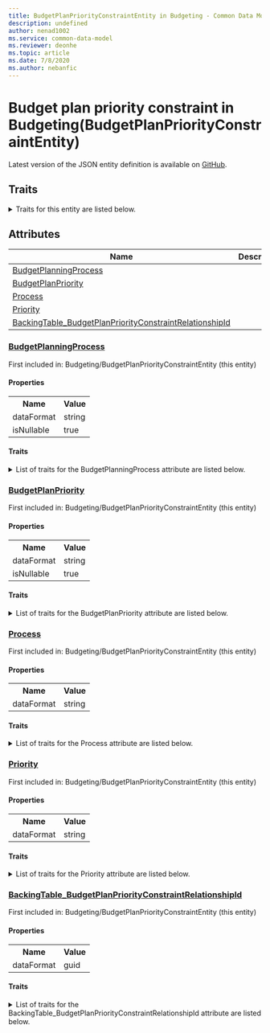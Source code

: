 ```yaml
---
title: BudgetPlanPriorityConstraintEntity in Budgeting - Common Data Model | Microsoft Docs
description: undefined
author: nenad1002
ms.service: common-data-model
ms.reviewer: deonhe
ms.topic: article
ms.date: 7/8/2020
ms.author: nebanfic
---
```


# Budget plan priority constraint in Budgeting(BudgetPlanPriorityConstraintEntity)

  
 Latest version of the JSON entity definition is available on <a href="https://github.com/Microsoft/CDM/tree/master/schemaDocuments/core/operationsCommon/Entities/Finance/Budgeting/BudgetPlanPriorityConstraintEntity.cdm.json" target="_blank">GitHub</a>.  

## Traits

<details>
<summary>Traits for this entity are listed below.  
</summary>

**is.CDM.entityVersion**  
  <table><tr><th>Parameter</th><th>Value</th><th>Data type</th><th>Explanation</th></tr><tr><td>versionNumber</td><td>"1.0"</td><td>string</td><td>semantic version number of the entity</td></tr></table>

**is.application.releaseVersion**  
  <table><tr><th>Parameter</th><th>Value</th><th>Data type</th><th>Explanation</th></tr><tr><td>releaseVersion</td><td>"10.0.13.0"</td><td>string</td><td>semantic version number of the application introducing this entity</td></tr></table>

**is.localized.displayedAs**  
  Holds the list of language specific display text for an object.  <table><tr><th>Parameter</th><th>Value</th><th>Data type</th><th>Explanation</th></tr><tr><td>localizedDisplayText</td><td><table><tr><th>languageTag</th><th>displayText</th></tr><tr><td>en</td><td>Budget plan priority constraint</td></tr></table></td><td>entity</td><td>a reference to the constant entity holding the list of localized text</td></tr></table>

</details>

## Attributes

|Name|Description|First Included in Instance|
|---|---|---|
|[BudgetPlanningProcess](#BudgetPlanningProcess)||<a href="BudgetPlanPriorityConstraintEntity.md" target="_blank">Budgeting/BudgetPlanPriorityConstraintEntity</a>|
|[BudgetPlanPriority](#BudgetPlanPriority)||<a href="BudgetPlanPriorityConstraintEntity.md" target="_blank">Budgeting/BudgetPlanPriorityConstraintEntity</a>|
|[Process](#Process)||<a href="BudgetPlanPriorityConstraintEntity.md" target="_blank">Budgeting/BudgetPlanPriorityConstraintEntity</a>|
|[Priority](#Priority)||<a href="BudgetPlanPriorityConstraintEntity.md" target="_blank">Budgeting/BudgetPlanPriorityConstraintEntity</a>|
|[BackingTable_BudgetPlanPriorityConstraintRelationshipId](#BackingTable_BudgetPlanPriorityConstraintRelationshipId)||<a href="BudgetPlanPriorityConstraintEntity.md" target="_blank">Budgeting/BudgetPlanPriorityConstraintEntity</a>|

### <a href=#BudgetPlanningProcess name="BudgetPlanningProcess">BudgetPlanningProcess</a>

First included in: Budgeting/BudgetPlanPriorityConstraintEntity (this entity)  

#### Properties

<table><tr><th>Name</th><th>Value</th></tr><tr><td>dataFormat</td><td>string</td></tr><tr><td>isNullable</td><td>true</td></tr></table>

#### Traits

<details>
<summary>List of traits for the BudgetPlanningProcess attribute are listed below.</summary>

**is.dataFormat.character**  
**is.dataFormat.big**  
**is.dataFormat.array**  
**is.nullable**  
The attribute value may be set to NULL.  

**is.dataFormat.character**  
**is.dataFormat.array**  
</details>

### <a href=#BudgetPlanPriority name="BudgetPlanPriority">BudgetPlanPriority</a>

First included in: Budgeting/BudgetPlanPriorityConstraintEntity (this entity)  

#### Properties

<table><tr><th>Name</th><th>Value</th></tr><tr><td>dataFormat</td><td>string</td></tr><tr><td>isNullable</td><td>true</td></tr></table>

#### Traits

<details>
<summary>List of traits for the BudgetPlanPriority attribute are listed below.</summary>

**is.dataFormat.character**  
**is.dataFormat.big**  
**is.dataFormat.array**  
**is.nullable**  
The attribute value may be set to NULL.  

**is.dataFormat.character**  
**is.dataFormat.array**  
</details>

### <a href=#Process name="Process">Process</a>

First included in: Budgeting/BudgetPlanPriorityConstraintEntity (this entity)  

#### Properties

<table><tr><th>Name</th><th>Value</th></tr><tr><td>dataFormat</td><td>string</td></tr></table>

#### Traits

<details>
<summary>List of traits for the Process attribute are listed below.</summary>

**is.dataFormat.character**  
**is.dataFormat.big**  
**is.dataFormat.array**  
**is.dataFormat.character**  
**is.dataFormat.array**  
</details>

### <a href=#Priority name="Priority">Priority</a>

First included in: Budgeting/BudgetPlanPriorityConstraintEntity (this entity)  

#### Properties

<table><tr><th>Name</th><th>Value</th></tr><tr><td>dataFormat</td><td>string</td></tr></table>

#### Traits

<details>
<summary>List of traits for the Priority attribute are listed below.</summary>

**is.dataFormat.character**  
**is.dataFormat.big**  
**is.dataFormat.array**  
**is.dataFormat.character**  
**is.dataFormat.array**  
</details>

### <a href=#BackingTable_BudgetPlanPriorityConstraintRelationshipId name="BackingTable_BudgetPlanPriorityConstraintRelationshipId">BackingTable_BudgetPlanPriorityConstraintRelationshipId</a>

First included in: Budgeting/BudgetPlanPriorityConstraintEntity (this entity)  

#### Properties

<table><tr><th>Name</th><th>Value</th></tr><tr><td>dataFormat</td><td>guid</td></tr></table>

#### Traits

<details>
<summary>List of traits for the BackingTable_BudgetPlanPriorityConstraintRelationshipId attribute are listed below.</summary>

**is.dataFormat.character**  
**is.dataFormat.big**  
**is.dataFormat.array**  
**is.dataFormat.guid**  
**means.identity.entityId**  
**is.linkedEntity.identifier**  
Marks the attribute(s) that hold foreign key references to a linked (used as an attribute) entity. This attribute is added to the resolved entity to enumerate the referenced entities.  <table><tr><th>Parameter</th><th>Value</th><th>Data type</th><th>Explanation</th></tr><tr><td>entityReferences</td><td><table><tr><th>entityReference</th><th>attributeReference</th></tr><tr><td><a href="../../../Tables/Finance/Budget/Group/BudgetPlanPriorityConstraint.md" target="_blank">/core/operationsCommon/Tables/Finance/Budget/Group/BudgetPlanPriorityConstraint.cdm.json/BudgetPlanPriorityConstraint</a></td><td><a href="../../../Tables/Finance/Budget/Group/BudgetPlanPriorityConstraint.md#RecId" target="_blank">RecId</a></td></tr></table></td><td>entity</td><td>a reference to the constant entity holding the list of entity references</td></tr></table>

**is.dataFormat.guid**  
**is.dataFormat.character**  
**is.dataFormat.array**  
</details>
